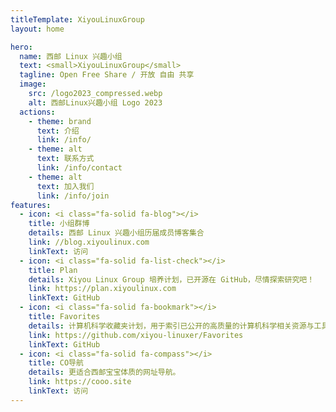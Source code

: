 ```yaml
---
titleTemplate: XiyouLinuxGroup
layout: home

hero:
  name: 西邮 Linux 兴趣小组
  text: <small>XiyouLinuxGroup</small>
  tagline: Open Free Share / 开放 自由 共享
  image:
    src: /logo2023_compressed.webp
    alt: 西邮Linux兴趣小组 Logo 2023
  actions:
    - theme: brand
      text: 介绍
      link: /info/
    - theme: alt
      text: 联系方式
      link: /info/contact
    - theme: alt
      text: 加入我们
      link: /info/join
features:
  - icon: <i class="fa-solid fa-blog"></i>
    title: 小组群博
    details: 西邮 Linux 兴趣小组历届成员博客集合
    link: //blog.xiyoulinux.com
    linkText: 访问
  - icon: <i class="fa-solid fa-list-check"></i>
    title: Plan
    details: Xiyou Linux Group 培养计划，已开源在 GitHub，尽情探索研究吧！
    link: https://plan.xiyoulinux.com
    linkText: GitHub
  - icon: <i class="fa-solid fa-bookmark"></i>
    title: Favorites
    details: 计算机科学收藏夹计划，用于索引已公开的高质量的计算机科学相关资源与工具。
    link: https://github.com/xiyou-linuxer/Favorites
    linkText: GitHub
  - icon: <i class="fa-solid fa-compass"></i>
    title: CO导航
    details: 更适合西邮宝宝体质的网址导航。
    link: https://cooo.site
    linkText: 访问
---
```

